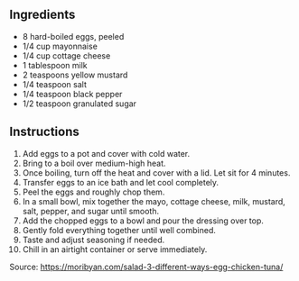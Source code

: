 ## Ingredients
- 8 hard-boiled eggs, peeled
- 1/4 cup mayonnaise
- 1/4 cup cottage cheese
- 1 tablespoon milk
- 2 teaspoons yellow mustard
- 1/4 teaspoon salt
- 1/4 teaspoon black pepper
- 1/2 teaspoon granulated sugar
## Instructions
1. Add eggs to a pot and cover with cold water.
2. Bring to a boil over medium-high heat.
3. Once boiling, turn off the heat and cover with a lid. Let sit for 4 minutes.
4. Transfer eggs to an ice bath and let cool completely.
5. Peel the eggs and roughly chop them.
6. In a small bowl, mix together the mayo, cottage cheese, milk, mustard, salt, pepper, and sugar until smooth.
7. Add the chopped eggs to a bowl and pour the dressing over top.
8. Gently fold everything together until well combined.
9. Taste and adjust seasoning if needed.
10. Chill in an airtight container or serve immediately.

Source: https://moribyan.com/salad-3-different-ways-egg-chicken-tuna/
